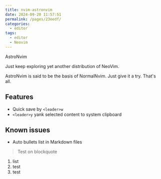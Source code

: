 ```yaml
---
title: nvim-astronvim
date: 2024-09-20 11:57:51
permalink: /pages/23eedf/
categories: 
  - editor
tags: 
  - editor
  - Neovim
---
```


AstroNvim

Just keep exploring yet another distribution of NeoVim.

AstroNvim is said to be the basis of NormalNvim. Just give it a try. That's all.

## Features

- Quick save by `<leader>w`
- `<leader>y` yank selected content to system clipboard

## Known issues

- Auto bullets list in Markdown files

> Test on blockquote

1. list
2. test
3. test
